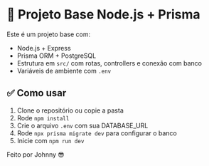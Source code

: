 # 🚀 Projeto Base Node.js + Prisma

Este é um projeto base com:

- Node.js + Express
- Prisma ORM + PostgreSQL
- Estrutura em `src/` com rotas, controllers e conexão com banco
- Variáveis de ambiente com `.env`

## ✅ Como usar

1. Clone o repositório ou copie a pasta
2. Rode `npm install`
3. Crie o arquivo `.env` com sua DATABASE_URL
4. Rode `npx prisma migrate dev` para configurar o banco
5. Inicie com `npm run dev`

Feito por Johnny 😎